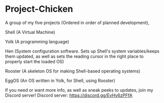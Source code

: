 # Project-Chicken

A group of my five projects (Ordered in order of planned development),

Shell (A Virtual Machine)

Yolk (A programming language)

Hen (System configuration software. Sets up Shell's system variables/keeps them updated, as well as sets the reading cursor in the right place to properly start the loaded OS)

Rooster (A skeleton OS for making Shell-based operating systems)

EggOS (An OS written in Yolk, for Shell, using Rooster)


If you need or want more info, as well as sneak peeks to updates, join my Discord server! Discord server: https://discord.gg/EvHy6zPFfA
